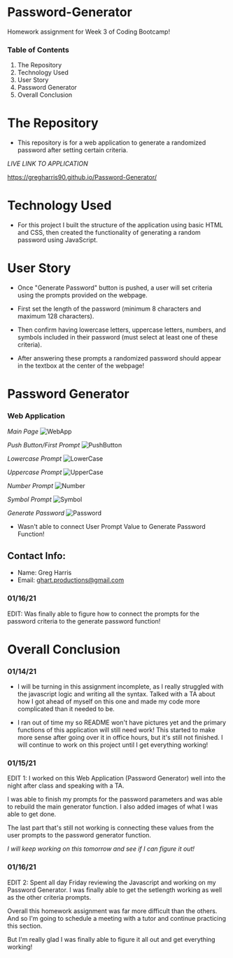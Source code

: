 # Password-Generator

Homework assignment for Week 3 of Coding Bootcamp!

### Table of Contents 

1) The Repository
2) Technology Used
3) User Story
4) Password Generator
5) Overall Conclusion

# The Repository

- This repository is for a web application to generate a randomized password after setting certain criteria. 

*LIVE LINK TO APPLICATION*

https://gregharris90.github.io/Password-Generator/

# Technology Used

- For this project I built the structure of the application using basic HTML and CSS, then created the functionality of generating a random password using JavaScript.

# User Story

- Once "Generate Password" button is pushed, a user will set criteria using the prompts provided on the webpage. 

- First set the length of the password (minimum 8 characters and maximum 128 characters).

- Then confirm having lowercase letters, uppercase letters, numbers, and symbols included in their password (must select at least one of these criteria). 

- After answering these prompts a randomized password should appear in the textbox at the center of the webpage!


# Password Generator

### Web Application

*Main Page*
![WebApp](https://user-images.githubusercontent.com/73864182/104727595-6f9f9f00-56ea-11eb-935e-1de33e6638c1.png)

*Push Button/First Prompt*
![PushButton](https://user-images.githubusercontent.com/73864182/104727635-8645f600-56ea-11eb-82ce-bfd58ac33426.png)

*Lowercase Prompt*
![LowerCase](https://user-images.githubusercontent.com/73864182/104727655-9067f480-56ea-11eb-9422-0ef63a87ed8b.png)

*Uppercase Prompt*
![UpperCase](https://user-images.githubusercontent.com/73864182/104727677-9b228980-56ea-11eb-933d-7fe1aa71d20c.png)

*Number Prompt*
![Number](https://user-images.githubusercontent.com/73864182/104727714-a70e4b80-56ea-11eb-8896-0ec193a68bfe.png)

*Symbol Prompt*
![Symbol](https://user-images.githubusercontent.com/73864182/104727728-b097b380-56ea-11eb-9fcf-d79ac19d7267.png)

*Generate Password*
![Password](https://user-images.githubusercontent.com/73864182/104727756-bc837580-56ea-11eb-9b68-882f5d38a4ce.png)

- Wasn't able to connect User Prompt Value to Generate Password Function!

## Contact Info:

- Name: Greg Harris
- Email: ghart.productions@gmail.com

### 01/16/21
EDIT: Was finally able to figure how to connect the prompts for the password criteria to the generate password function!

# Overall Conclusion

### 01/14/21
- I will be turning in this assignment incomplete, as I really struggled with the javascript logic and writing all the syntax. Talked with a TA about how I got ahead of myself on this one and made my code more complicated than it needed to be. 

- I ran out of time my so README won't have pictures yet and the primary functions of this application will still need work! This started to make more sense after going over it in office hours, but it's still not finished. I will continue to work on this project until I get everything working!

### 01/15/21
EDIT 1: I worked on this Web Application (Password Generator) well into the night after class and speaking with a TA. 

I was able to finish my prompts for the password parameters and was able to rebuild the main generator function. I also added images of what I was able to get done. 

The last part that's still not working is connecting these values from the user prompts to the password generator function.

*I will keep working on this tomorrow and see if I can figure it out!*

### 01/16/21
EDIT 2: Spent all day Friday reviewing the Javascript and working on my Password Generator. I was finally able to get the setlength working as well as the other criteria prompts. 

Overall this homework assignment was far more difficult than the others. And so I'm going to schedule a meeting with a tutor and continue practicing this section. 

But I'm really glad I was finally able to figure it all out and get everything working! 